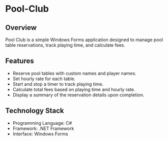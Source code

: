 # Pool-Club 

## Overview
Pool Club is a simple Windows Forms application designed to manage pool table reservations, track playing time, and calculate fees.

## Features
- Reserve pool tables with custom names and player names.
- Set hourly rate for each table.
- Start and stop a timer to track playing time.
- Calculate total fees based on playing time and hourly rate.
- Display a summary of the reservation details upon completion.

## Technology Stack
- Programming Language: C#
- Framework: .NET Framework
- Interface: Windows Forms
